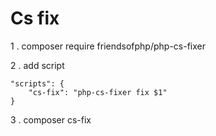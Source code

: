 # Cs fix

1 . composer require friendsofphp/php-cs-fixer 

2 . add script  
```
"scripts": {
    "cs-fix": "php-cs-fixer fix $1"
}
```

3 . composer cs-fix
